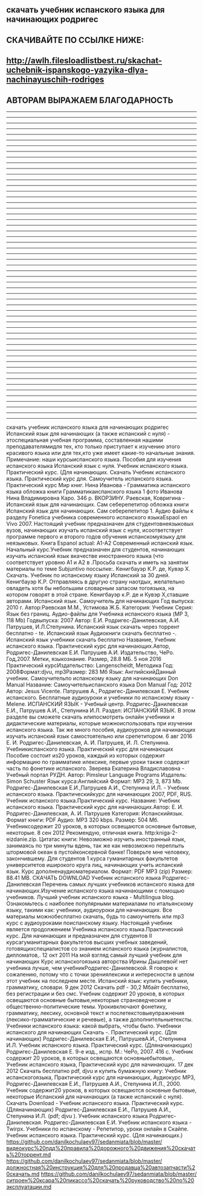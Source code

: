скачать учебник испанского языка для начинающих родригес
--------------------------------------------------
СКАЧИВАЙТЕ ПО ССЫЛКЕ НИЖЕ:
--------------------------------------------------
http://awlh.filesloadlistbest.ru/skachat-uchebnik-ispanskogo-yazyika-dlya-nachinayuschih-rodriges
--------------------------------------------------
АВТОРАМ ВЫРАЖАЕМ БЛАГОДАРНОСТЬ
--------------------------------------------------
--------------------------------------------------
--------------------------------------------------
--------------------------------------------------
--------------------------------------------------
--------------------------------------------------
--------------------------------------------------
--------------------------------------------------
--------------------------------------------------
--------------------------------------------------
--------------------------------------------------
--------------------------------------------------
--------------------------------------------------
--------------------------------------------------
--------------------------------------------------
--------------------------------------------------
--------------------------------------------------
--------------------------------------------------
--------------------------------------------------
--------------------------------------------------
--------------------------------------------------
--------------------------------------------------
--------------------------------------------------
--------------------------------------------------
--------------------------------------------------
--------------------------------------------------
--------------------------------------------------
--------------------------------------------------
--------------------------------------------------
--------------------------------------------------
--------------------------------------------------
--------------------------------------------------
--------------------------------------------------
--------------------------------------------------
--------------------------------------------------
--------------------------------------------------
--------------------------------------------------
--------------------------------------------------
--------------------------------------------------
--------------------------------------------------
--------------------------------------------------
--------------------------------------------------
--------------------------------------------------
--------------------------------------------------
--------------------------------------------------
--------------------------------------------------
--------------------------------------------------
--------------------------------------------------
--------------------------------------------------
--------------------------------------------------
--------------------------------------------------
--------------------------------------------------
--------------------------------------------------
--------------------------------------------------
--------------------------------------------------
--------------------------------------------------
скачать учебник испанского языка для начинающих родригес Испанский язык для начинающих (а также испанский с нуля) - этоспециальная учебная программа, составленная нашими преподавателямидля тех, кто только приступает к изучению этого красивого языка или для тех,кто уже имеет какие-то начальные знания. Примечание: наши курсыиспанского языка. Пособия для изучения испанского языка   Испанский язык с нуля. Учебник испанского языка. Практический курс. (Для начинающих. Скачать Учебник испанского языка. Практический курс для. Самоучитель испанского языка. Практический курс  Мир книг. Нина Иванова - Грамматика испанского языка обложка книги Грамматикаиспанского языка 1 фото  Иванова Нина Владимировна  Каро. 346 р. ВКОРЗИНУ. Раевская, Ковригина - Испанский язык для начинающих. Сам себерепетитор обложка книги Испанский язык для начинающих. Сам себерепетитор 1. Аудио файлы к разделу Fonetica учебника современного испанского языкаEspaol en Vivo 2007. Настоящий учебник предназначен для студентовнеязыковых вузов, начинающих изучать испанский язык с нуля, исоответствует программе первого и второго годов обучения испанскомуязыку для неязыковых. Книга Espanol actual: А1-А2  Современный испанский язык. Начальный курс.Учебник предназначен для студентов, начинающих изучать испанский язык вкачестве иностранного языка (что соответствует уровню А1 и А2 в .Просьба скачать и иметь на занятии материалы по теме Subjuntivo поссылке:. Кенигбауэр К.Р. де, Кувэр Х. Скачать. Учебник по испанскому языку Испанский за 30 дней. Кенигбауэр К.Р. Отправляясь в другую страну наотдых, желательно овладеть хотя бы небольшим словарным запасом тогоязыка, на котором говорят в этой стране. Кенигбауэр к.Р. де и Кувэр Х,ставшие авторами. Испанский язык. Самоучитель для начинающих Год выпуска: 2010 г. Автор:Раевская М.М., Устимова Ж.Б. Категория: Учебник Серия: Язык без границ. Аудио-файлы для Учебника испанского языка (MP 3, 118 Mb) Годвыпуска: 2007 Автор: Е.И. Родригес-Данилевская, А.И. Патрушев, И.Л.Степунина. Испанский язык скачать через торрент бесплатно - te. Испанский язык  Аудиокниги скачать бесплатно -. Испанский язык учебники скачать бесплатно
Название, Учебник испанского языка. Практический курс для начинающих.Автор, Родригес-Данилевская Е.И. Патрушев А.И. Издательство, ЧеРо. Год,2007. Метки, языкознание. Размер, 28.8 МБ. 5 ноя 2016  Практический курсИздательство: Langenscheidt, Методика Год: 2008Формат:djvu, mp3Размер: 283 Мб Язык: АнглийскийДанный учебник.  Самоучительпо испанскому языку для начинающих Don Manual Название: Самоучительиспанского языка Don Manual Год: 2012 Автор: Jesus Vicente. Патрушев А., Родригес-Данилевская Е. Учебник испанского. Бесплатные аудиоуроки и учебники по испанскому языку - Melene. ИСПАНСКИЙ ЯЗЫК - Учебный центр. Родригес-Данилевская Е.И., Патрушев А.И., Степунина И.Л. Раздел: ИСПАНСКИЙ ЯЗЫК. В этом разделе вы сможете скачать илипосмотреть онлайн учебники и дидактические материалы, которые можноиспользовать при изучении испанского языка. Так же много пособия, аудиоуроков для начинающих изучать испанский язык самостоятельно или срепетитором. 6 авг 2016  Е. И. Родригес-Данилевская, А. И. Патрушев, И. Л. Степунина. Учебникиспанского языка. Практический курс для начинающих Пособие состоит из20 уроков, каждый из которых содержит информацию по грамматике илексике, первые уроки также содержат часть по фонетике испанского. Зверева Екатерина Владиславовна - Учебный портал РУДН. Автор: Pimsleur Language Programs Издатель: Simon  Schuster Язык курса:Английский Формат: MP3 29, 3, 873 Mb. Родригес-Данилевская Е.И.,Патрушев А.И., Степунина И.Л. - Учебник испанского языка. Практическийкурс для начинающих 2007, PDF, RUS. Учебник испанского языка.Практический курс. Название: Учебник испанского языка. Практический курс для начинающих.Автор: Е. И. Родригес-Данилевская, А. И. Патрушев Категория: Испанскийязык. Формат книги: PDF Аудио: MP3 320 kbps. Размер: 504 Мб. Учебниксодержит 20 уроков, в которых освещаются основные бытовые, некоторые. 8 сен 2012  Рекомендую, отличная книга. http:kniga-2-eizdanie.zip. Цитатас книги: Невозможно изучить иностранный язык, занимаясь по три минуты вдень, так же как невозможно переплыть штормовой океан в пустойконсервной банке! Поверьте мне  человеку, закончившему. Для студентов 1 курса гуманитарных факультетов университетов иширокого круга лиц, начинающих учить испанский язык. Курс дополненаудиоматериалом. Формат: PDF  MP3 (zip) Размер: 88.41 MB. СКАЧАТЬ DOWNLOAD Учебник испанского языка Родригес-Данилевская
Перечень самых лучших учебников испанского языка для начинающих.Изучение испанского языка начинающими с помощью учебников. Лучший учебник испанского языка - Multilingua blog. Ознакомьтесь с наиболее популярными материалами по итальянскому языку, такими как: учебники, аудиоуроки для начинающих. Все материалы можнобесплатно скачать, будь то самоучитель или mp3 курс с аудиоуроками поиспанскому языку. Настоящий учебник является продолжением Учебника испанского языка.Практический курс. Для начинающих и предназначен для студентов II курсагуманитарных факультетов высших учебных заведений, готовящихспециалистов со знанием испанского языка (журналистов, дипломатов,. 12 окт 2011  На мой взгляд самый лучший учебник для начинающих  Курс испанскогоязыка авторства Ирины Дышлевой!  нет учебника лучше, чем учебникРодригес-Данилевской. Я говорю к сожалению, потому что с точки зрениялексики и интересности в целом этот учебник на последнем месте. Испанский язык: купить учебники, грамматику, словари. 9 дек 2012  Cкачать pdf - 30,2 Мбайт бесплатно, без регистрации и без смс. Учебник содержит 20 уроков, в которых освещаются основные бытовые,некоторые страноведческие и общественно-политические темы. Урокивключают фонетику, грамматику, лексику, основной текст и послетекстовыеупражнения (лексико-грамматические и речевые), а также дополнительныетексты. Учебники испанского языка: какой выбрать, чтобы было. Учебники испанского для начинающих  Скачать -. Практический курс. (Для начинающих) Родригес-Данилевская Е.И., ПатрушевА.И., Степунина И.Л. Учебник испанского языка. Практический курс. (Дляначинающих) Родригес-Данилевская Е. 9-е изд., испр.  М.: ЧеРо, 2007. 416 с. Учебник содержит 20 уроков, в которых освещаются основныебытовые,. Учебник испанского языка, Практический курс для начинающих. 17 дек 2012  Скачать бесплатно pdf, djvu и купить бумажную книгу: Учебник испанскогоязыка, Практический курс для начинающих, Аудиокурс MP3, Родригес-Данилевская Е.И., Патрушев А.И., Степунина И.Л., 2000. Учебник содержит20 уроков, в которых освещаются основные бытовые, некоторые
Испанский для начинающих (а также испанский с нуля). Скачать  Download - Учебник испанского языка. Практический курс. (Дляначинающих) Родригес-Данилевская Е.И., Патрушев А.И., Степунина И.Л. (pdf; djvu ). Учебник испанского языка Родригес-Данилевская. Родригес-Данилевская Е.И. Учебник испанского языка  - Twirpx. Учебники по испанскому - Репетитор, уроки онлайн в Скайпе. Учебник испанского языка. Практический курс. (Для начинающих.)
https://github.com/danilkochulaev97/sedanmiata/blob/master/видеокурс%20пдд%20правила%20дорожного%20движения%20скачать%20торрент.md
https://github.com/danilkochulaev97/sedanmiata/blob/master/должностная%20инструкция%20для%20продавца%20автозапчасти%20скачать.md
https://github.com/danilkochulaev97/sedanmiata/blob/master/ситроен%20ксара%20пикассо%20скачать%20руководство%20по%20эксплуатации.md